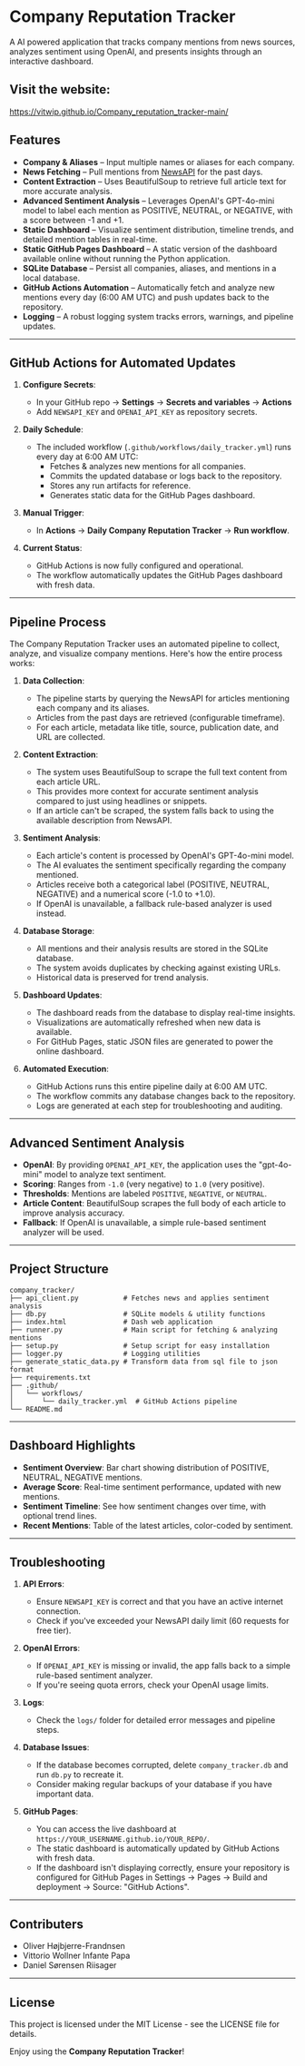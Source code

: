 # Company Reputation Tracker

A AI powered application that tracks company mentions from news sources, analyzes sentiment using OpenAI, and presents insights through an interactive dashboard.

## Visit the website:
   https://vitwip.github.io/Company_reputation_tracker-main/
   
## Features

- **Company & Aliases** – Input multiple names or aliases for each company.  
- **News Fetching** – Pull mentions from [NewsAPI](https://newsapi.org/) for the past days.  
- **Content Extraction** – Uses BeautifulSoup to retrieve full article text for more accurate analysis.
- **Advanced Sentiment Analysis** – Leverages OpenAI's GPT-4o-mini model to label each mention as POSITIVE, NEUTRAL, or NEGATIVE, with a score between -1 and +1.  
- **Static Dashboard** – Visualize sentiment distribution, timeline trends, and detailed mention tables in real-time.  
- **Static GitHub Pages Dashboard** – A static version of the dashboard available online without running the Python application.
- **SQLite Database** – Persist all companies, aliases, and mentions in a local database.  
- **GitHub Actions Automation** – Automatically fetch and analyze new mentions every day (6:00 AM UTC) and push updates back to the repository.  
- **Logging** – A robust logging system tracks errors, warnings, and pipeline updates.

---


## GitHub Actions for Automated Updates

1. **Configure Secrets**:  
   - In your GitHub repo → **Settings** → **Secrets and variables** → **Actions**  
   - Add `NEWSAPI_KEY` and `OPENAI_API_KEY` as repository secrets.

2. **Daily Schedule**:  
   - The included workflow (`.github/workflows/daily_tracker.yml`) runs every day at 6:00 AM UTC:
     - Fetches & analyzes new mentions for all companies.
     - Commits the updated database or logs back to the repository.
     - Stores any run artifacts for reference.
     - Generates static data for the GitHub Pages dashboard.

3. **Manual Trigger**:  
   - In **Actions** → **Daily Company Reputation Tracker** → **Run workflow**.

4. **Current Status**:  
   - GitHub Actions is now fully configured and operational.
   - The workflow automatically updates the GitHub Pages dashboard with fresh data.

---

## Pipeline Process

The Company Reputation Tracker uses an automated pipeline to collect, analyze, and visualize company mentions. Here's how the entire process works:

1. **Data Collection**:
   - The pipeline starts by querying the NewsAPI for articles mentioning each company and its aliases.
   - Articles from the past days are retrieved (configurable timeframe).
   - For each article, metadata like title, source, publication date, and URL are collected.

2. **Content Extraction**:
   - The system uses BeautifulSoup to scrape the full text content from each article URL.
   - This provides more context for accurate sentiment analysis compared to just using headlines or snippets.
   - If an article can't be scraped, the system falls back to using the available description from NewsAPI.

3. **Sentiment Analysis**:
   - Each article's content is processed by OpenAI's GPT-4o-mini model.
   - The AI evaluates the sentiment specifically regarding the company mentioned.
   - Articles receive both a categorical label (POSITIVE, NEUTRAL, NEGATIVE) and a numerical score (-1.0 to +1.0).
   - If OpenAI is unavailable, a fallback rule-based analyzer is used instead.

4. **Database Storage**:
   - All mentions and their analysis results are stored in the SQLite database.
   - The system avoids duplicates by checking against existing URLs.
   - Historical data is preserved for trend analysis.

5. **Dashboard Updates**:
   - The dashboard reads from the database to display real-time insights.
   - Visualizations are automatically refreshed when new data is available.
   - For GitHub Pages, static JSON files are generated to power the online dashboard.

6. **Automated Execution**:
   - GitHub Actions runs this entire pipeline daily at 6:00 AM UTC.
   - The workflow commits any database changes back to the repository.
   - Logs are generated at each step for troubleshooting and auditing.

---

## Advanced Sentiment Analysis

- **OpenAI**: By providing `OPENAI_API_KEY`, the application uses the "gpt-4o-mini" model to analyze text sentiment.
- **Scoring**: Ranges from `-1.0` (very negative) to `1.0` (very positive).
- **Thresholds**: Mentions are labeled `POSITIVE`, `NEGATIVE`, or `NEUTRAL`.
- **Article Content**: BeautifulSoup scrapes the full body of each article to improve analysis accuracy.
- **Fallback**: If OpenAI is unavailable, a simple rule-based sentiment analyzer will be used.

---

## Project Structure

```
company_tracker/
├── api_client.py           # Fetches news and applies sentiment analysis
├── db.py                   # SQLite models & utility functions
├── index.html              # Dash web application
├── runner.py               # Main script for fetching & analyzing mentions
├── setup.py                # Setup script for easy installation
├── logger.py               # Logging utilities
├── generate_static_data.py # Transform data from sql file to json format
├── requirements.txt
├── .github/
│   └── workflows/
│       └── daily_tracker.yml  # GitHub Actions pipeline
└── README.md
```

---

## Dashboard Highlights

- **Sentiment Overview**: Bar chart showing distribution of POSITIVE, NEUTRAL, NEGATIVE mentions.  
- **Average Score**: Real-time sentiment performance, updated with new mentions.  
- **Sentiment Timeline**: See how sentiment changes over time, with optional trend lines.  
- **Recent Mentions**: Table of the latest articles, color-coded by sentiment.  

---

## Troubleshooting

1. **API Errors**: 
   - Ensure `NEWSAPI_KEY` is correct and that you have an active internet connection.
   - Check if you've exceeded your NewsAPI daily limit (60 requests for free tier).

2. **OpenAI Errors**: 
   - If `OPENAI_API_KEY` is missing or invalid, the app falls back to a simple rule-based sentiment analyzer.
   - If you're seeing quota errors, check your OpenAI usage limits.

3. **Logs**: 
   - Check the `logs/` folder for detailed error messages and pipeline steps.

4. **Database Issues**:
   - If the database becomes corrupted, delete `company_tracker.db` and run `db.py` to recreate it.
   - Consider making regular backups of your database if you have important data.

5. **GitHub Pages**:
   - You can access the live dashboard at `https://YOUR_USERNAME.github.io/YOUR_REPO/`.
   - The static dashboard is automatically updated by GitHub Actions with fresh data.
   - If the dashboard isn't displaying correctly, ensure your repository is configured for GitHub Pages in Settings → Pages → Build and deployment → Source: "GitHub Actions".

---

## Contributers

- Oliver Højbjerre-Frandnsen
- Vittorio Wollner Infante Papa
- Daniel Sørensen Riisager

---

## License

This project is licensed under the MIT License - see the LICENSE file for details.

Enjoy using the **Company Reputation Tracker**!
